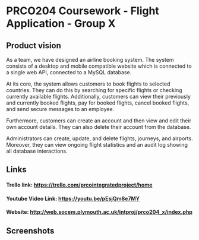 # PRCO204 Coursework - Flight Application - Group X

## Product vision
As a team, we have designed an airline booking system. The system consists of a desktop and mobile compatible website which is connected to a single web API, connected to a MySQL database. 

At its core, the system allows customers to book flights to selected countries. They can do this by searching for specific flights or checking currently available flights. Additionally, customers can view their previously and currently booked flights, pay for booked flights, cancel booked flights, and send secure messages to an employee. 

Furthermore, customers can create an account and then view and edit their own account details. They can also delete their account from the database. 

Administrators can create, update, and delete flights, journeys, and airports. Moreover, they can view ongoing flight statistics and an audit log showing all database interactions. 

## Links
#### Trello link: https://trello.com/prcointegratedproject/home
#### Youtube Video Link: https://youtu.be/pEsjQm8e7MY
#### Website: http://web.socem.plymouth.ac.uk/intproj/prco204_x/index.php 

## Screenshots
